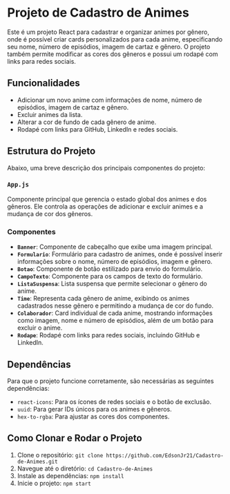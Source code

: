 # Projeto de Cadastro de Animes

Este é um projeto React para cadastrar e organizar animes por gênero, onde é possível criar cards personalizados para cada anime, especificando seu nome, número de episódios, imagem de cartaz e gênero. O projeto também permite modificar as cores dos gêneros e possui um rodapé com links para redes sociais.

## Funcionalidades

- Adicionar um novo anime com informações de nome, número de episódios, imagem de cartaz e gênero.
- Excluir animes da lista.
- Alterar a cor de fundo de cada gênero de anime.
- Rodapé com links para GitHub, LinkedIn e redes sociais.

## Estrutura do Projeto

Abaixo, uma breve descrição dos principais componentes do projeto:

### `App.js`
Componente principal que gerencia o estado global dos animes e dos gêneros. Ele controla as operações de adicionar e excluir animes e a mudança de cor dos gêneros.

### Componentes

- **`Banner`**: Componente de cabeçalho que exibe uma imagem principal.
- **`Formulario`**: Formulário para cadastro de animes, onde é possível inserir informações sobre o nome, número de episódios, imagem e gênero.
- **`Botao`**: Componente de botão estilizado para envio do formulário.
- **`CampoTexto`**: Componente para os campos de texto do formulário.
- **`ListaSuspensa`**: Lista suspensa que permite selecionar o gênero do anime.
- **`Time`**: Representa cada gênero de anime, exibindo os animes cadastrados nesse gênero e permitindo a mudança de cor do fundo.
- **`Colaborador`**: Card individual de cada anime, mostrando informações como imagem, nome e número de episódios, além de um botão para excluir o anime.
- **`Rodape`**: Rodapé com links para redes sociais, incluindo GitHub e LinkedIn.

## Dependências

Para que o projeto funcione corretamente, são necessárias as seguintes dependências:

- `react-icons`: Para os ícones de redes sociais e o botão de exclusão.
- `uuid`: Para gerar IDs únicos para os animes e gêneros.
- `hex-to-rgba`: Para ajustar as cores dos componentes.

## Como Clonar e Rodar o Projeto

1. Clone o repositório: `git clone https://github.com/EdsonJr21/Cadastro-de-Animes.git`
2. Navegue até o diretório: `cd Cadastro-de-Animes`
3. Instale as dependências: `npm install`
4. Inicie o projeto: `npm start`